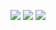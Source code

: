 ![](https://github.com/jackkii/python_try/blob/master/stack/picture/b%E6%A0%91%E7%9A%84%E6%9E%84%E9%80%A0.PNG)
![](https://github.com/jackkii/python_try/blob/master/stack/picture/b%E6%A0%91%E7%9A%84%E6%9E%84%E9%80%A01.jpg)
![](https://github.com/jackkii/python_try/blob/master/stack/picture/b%E6%A0%91%E7%9A%84%E6%9E%84%E9%80%A02.PNG)
